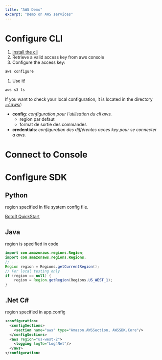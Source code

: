 ```yaml
---
title: "AWS Demo"
excerpt: "Demo on AWS services"
---
```


# Configure CLI

1. [Install the cli](https://aws.amazon.com/fr/cli/)
1. Retrieve a valid access key from aws console
1. Configure the access key:
```bash
aws configure
```
1. Use it!
```bash
aws s3 ls
```

If you want to check your local configuration, it is located in the directory *[~/.aws/](https://docs.aws.amazon.com/cli/latest/userguide/cli-configure-files.html)*:
- **config**: *configuration pour l'utilisation du cli aws.* 
   * region par defaut
   * format de sortie des commandes
- **credentials**: *configuration des différentes acces key pour se connecter a aws.*

# Connect to Console

# Configure SDK

## Python

region specified in file system config file.

[Boto3 QuickStart](https://boto3.amazonaws.com/v1/documentation/api/latest/guide/quickstart.html)

## Java

region is specified in code

```java
import com.amazonaws.regions.Region;
import com.amazonaws.regions.Regions;
// ...
Region region = Regions.getCurrentRegion();
// For local testing only
if (region == null) {
    region = Region.getRegion(Regions.US_WEST_1);
}
```

## .Net C#

region specified in app.config
```xml
<configuration>
  <configSections>
    <section name="aws" type="Amazon.AWSSection, AWSSDK.Core"/>
  </configSections>
  <aws region="us-west-2">
    <logging logTo="Log4Net"/>
  </aws>
</configuration>
```